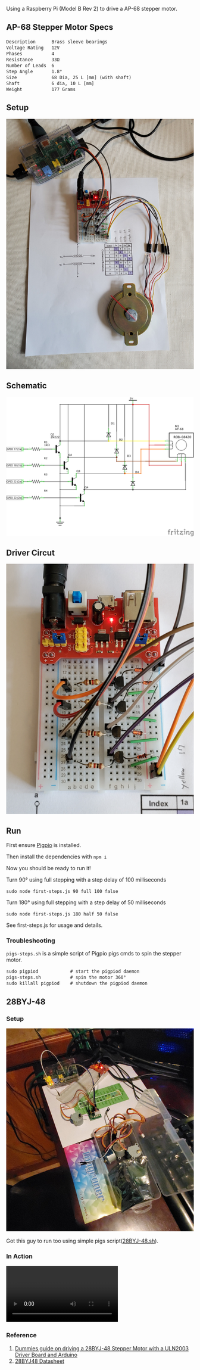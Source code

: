 Using a Raspberry Pi (Model B Rev 2) to drive a AP-68 stepper motor.

## AP-68 Stepper Motor Specs

    Description      Brass sleeve bearings
    Voltage Rating   12V
    Phases           4
    Resistance       33Ω
    Number of Leads  6
    Step Angle       1.8°
    Size             68 Dia, 25 L [mm] (with shaft)
    Shaft            6 dia, 10 L [mm]
    Weight           177 Grams

## Setup
![full setup](setup.jpg?fixOrientation)

## Schematic
![schematic](schematic.png)

## Driver Circut
![driver circut](driver-circut.jpg)

## Run

First ensure [Pigpio](http://abyz.me.uk/rpi/pigpio/) is installed.

Then install the dependencies with `npm i`

Now you should be ready to run it!

Turn 90° using full stepping with a step delay of 100 milliseconds 

    sudo node first-steps.js 90 full 100 false
    
Turn 180° using full stepping with a step delay of 50 milliseconds 

    sudo node first-steps.js 180 half 50 false
    
See first-steps.js for usage and details.

### Troubleshooting

`pigs-steps.sh` is a simple script of Pigpio pigs cmds to spin the stepper motor.

    sudo pigpiod            # start the pigpiod daemon
    pigs-steps.sh           # spin the motor 360°
    sudo killall pigpiod    # shutdown the pigpiod daemon

## 28BYJ-48

### Setup
![28BYJ-48 Setup](28BYJ-48.jpg)

Got this guy to run too using simple pigs script([28BYJ-48.sh](28BYJ-48.sh)).

### In Action
![28BYJ-48 In Action](28BYJ-48.mp4)

### Reference

1. [Dummies guide on driving a 28BYJ-48 Stepper Motor with a ULN2003 Driver Board and Arduino](https://www.seeedstudio.com/blog/2019/03/04/driving-a-28byj-48-stepper-motor-with-a-uln2003-driver-board-and-arduino/)
1. [28BYJ48 Datasheet](28BYJ48-12-300-01-FullingMotor.pdf)
